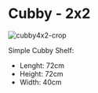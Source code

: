 # Cubby - 2x2
![cubby4x2-crop](https://user-images.githubusercontent.com/11548955/174420750-43ccc9a1-cecd-4951-85cb-1a23ec17996d.png)


Simple Cubby Shelf:
- Lenght: 72cm  
- Height: 72cm  
- Width: 40cm  
